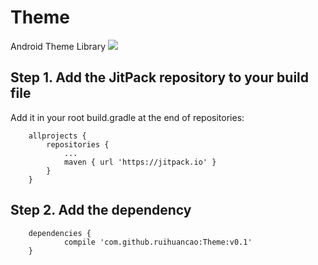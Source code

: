 # Theme
Android Theme Library
[![](https://jitpack.io/v/ruihuancao/Theme.svg)](https://jitpack.io/#ruihuancao/Theme)
## Step 1. Add the JitPack repository to your build file
Add it in your root build.gradle at the end of repositories:
```
	allprojects {
		repositories {
			...
			maven { url 'https://jitpack.io' }
		}
	}
```
## Step 2. Add the dependency
```
	dependencies {
	        compile 'com.github.ruihuancao:Theme:v0.1'
	}
```
